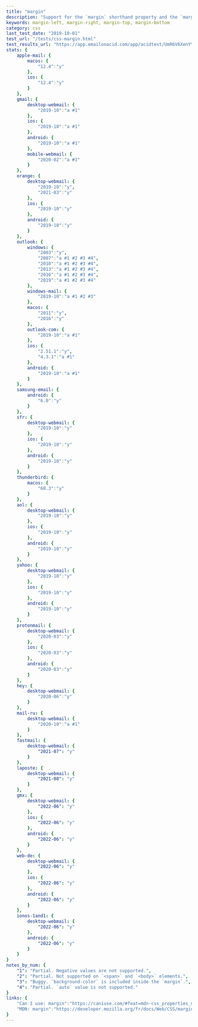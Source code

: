 ```yaml
---
title: "margin"
description: "Support for the `margin` shorthand property and the `margin-left`, `margin-right`, `margin-top`, `margin-bottom` properties."
keywords: margin-left, margin-right, margin-top, margin-bottom
category: css
last_test_date: "2019-10-01"
test_url: "/tests/css-margin.html"
test_results_url: "https://app.emailonacid.com/app/acidtest/UmR6V6XenYY9bQiABuLGZRRrdP3fj2ZraiJjEyi4WKBho/list"
stats: {
    apple-mail: {
        macos: {
            "12.4":"y"
        },
        ios: {
            "12.4":"y"
        }
    },
    gmail: {
        desktop-webmail: {
            "2019-10":"a #1"
        },
        ios: {
            "2019-10":"a #1"
        },
        android: {
            "2019-10":"a #1"
        },
        mobile-webmail: {
            "2020-02":"a #1"
        }
    },
    orange: {
        desktop-webmail: {
            "2019-10":"y",
            "2021-03":"y"
        },
        ios: {
            "2019-10":"y"
        },
        android: {
            "2019-10":"y"
        }
    },
    outlook: {
        windows: {
            "2003":"y",
            "2007":"a #1 #2 #3 #4",
            "2010":"a #1 #2 #3 #4",
            "2013":"a #1 #2 #3 #4",
            "2016":"a #1 #2 #3 #4",
            "2019":"a #1 #2 #3 #4"
        },
        windows-mail: {
            "2019-10":"a #1 #2 #3"
        },
        macos: {
            "2011":"y",
            "2016":"y"
        },
        outlook-com: {
            "2019-10":"a #1"
        },
        ios: {
            "2.51.1":"y",
            "4.3.1":"a #1"
        },
        android: {
            "2019-10":"a #1"
        }
    },
    samsung-email: {
        android: {
            "6.0":"y"
        }
    },
    sfr: {
        desktop-webmail: {
            "2019-10":"y"
        },
        ios: {
            "2019-10":"y"
        },
        android: {
            "2019-10":"y"
        }
    },
    thunderbird: {
        macos: {
            "60.3":"y"
        }
    },
    aol: {
        desktop-webmail: {
            "2019-10":"y"
        },
        ios: {
            "2019-10":"y"
        },
        android: {
            "2019-10":"y"
        }
    },
    yahoo: {
        desktop-webmail: {
            "2019-10":"y"
        },
        ios: {
            "2019-10":"y"
        },
        android: {
            "2019-10":"y"
        }
    },
    protonmail: {
        desktop-webmail: {
            "2020-03":"y"
        },
        ios: {
            "2020-03":"y"
        },
        android: {
            "2020-03":"y"
        }
    },
    hey: {
        desktop-webmail: {
            "2020-06":"y"
        }
    },
    mail-ru: {
        desktop-webmail: {
            "2020-10":"a #1"
        }
    },
    fastmail: {
        desktop-webmail: {
            "2021-07": "y"
        }
    },
    laposte: {
        desktop-webmail: {
            "2021-08": "y"
        }
    },
    gmx: {
        desktop-webmail: {
            "2022-06": "y"
        },
        ios: {
            "2022-06": "y"
        },
        android: {
            "2022-06": "y"
        }
    },
    web-de: {
        desktop-webmail: {
            "2022-06": "y"
        },
        ios: {
            "2022-06": "y"
        },
        android: {
            "2022-06": "y"
        }
    },
    ionos-1and1: {
        desktop-webmail: {
            "2022-06": "y"
        },
        android: {
            "2022-06": "y"
        }
    }
}
notes_by_num: {
    "1": "Partial. Negative values are not supported.",
    "2": "Partial. Not supported on `<span>` and `<body>` elements.",
    "3": "Buggy. `background-color` is included inside the `margin`.",
    "4": "Partial. `auto` value is not supported."
}
links: {
    "Can I use: margin":"https://caniuse.com/#feat=mdn-css_properties_margin",
    "MDN: margin":"https://developer.mozilla.org/fr/docs/Web/CSS/margin"
}
---
```

